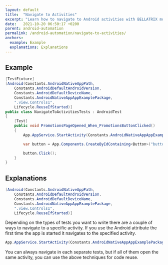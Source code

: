 ```yaml
---
layout: default
title:  "Navigate to Activities"
excerpt: "Learn how to navigate to Android activities with BELLATRIX mobile module."
date:   2021-10-20 06:50:17 +0200
parent: android-automation
permalink: /android-automation/navigate-to-activities/
anchors:
  example: Example
  explanations: Explanations
---
```

Example
-------
```csharp
[TestFixture]
[Android(Constants.AndroidNativeAppPath,
    Constants.AndroidDefaultAndroidVersion,
    Constants.AndroidDefaultDeviceName,
    Constants.AndroidNativeAppAppExamplePackage,
    ".view.Controls1",
    Lifecycle.ReuseIfStarted)]
public class NavigateToActivitiesTests : AndroidTest
{
    [Test]
    public void PromotionsPageOpened_When_PromotionsButtonClicked()
    {
        App.AppService.StartActivity(Constants.AndroidNativeAppAppExamplePackage, ".view.Controls1");

        var button = App.Components.CreateByIdContaining<Button>("button");

        button.Click();
    }
}
```

Explanations
------------

```csharp
[Android(Constants.AndroidNativeAppPath,
    Constants.AndroidDefaultAndroidVersion,
    Constants.AndroidDefaultDeviceName,
    Constants.AndroidNativeAppAppExamplePackage,
    ".view.Controls1",
    Lifecycle.ReuseIfStarted)]
```
Depending on the types of tests you want to write there are a couple of ways to navigate to а specific activity.
If you use the Android attribute the first time the app is started it navigates to the specified activity.
```csharp
App.AppService.StartActivity(Constants.AndroidNativeAppAppExamplePackage, ".view.Controls1");
```
You can always navigate in each separate tests, but if all of them open the same activity, you can use the above techniques for code reuse.
